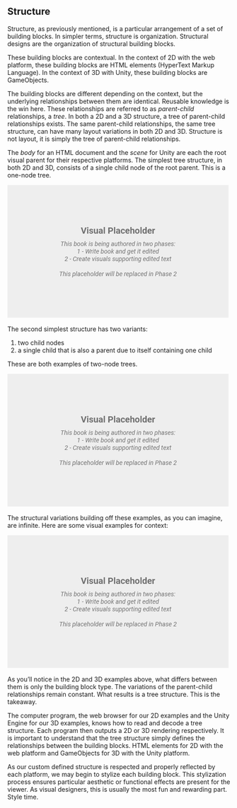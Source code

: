 ## Structure

Structure, as previously mentioned, is a particular arrangement of a set of building blocks. In simpler terms, structure is organization. Structural designs are the organization of structural building blocks.

These building blocks are contextual. In the context of 2D with the web platform, these building blocks are HTML elements (HyperText Markup Language). In the context of 3D with Unity, these building blocks are GameObjects.

The building blocks are different depending on the context, but the underlying relationships between them are identical. Reusable knowledge is the win here. These relationships are referred to as *parent-child* relationships, a *tree*. In both a 2D and a 3D structure, a tree of parent-child relationships exists. The same parent-child relationships, the same tree structure, can have many layout variations in both 2D and 3D. Structure is not layout, it is simply the tree of parent-child relationships.

The *body* for an HTML document and the *scene* for Unity are each the root visual parent for their respective platforms. The simplest tree structure, in both 2D and 3D, consists of a single child node of the root parent. This is a one-node tree. 

![TODO - Image 1 node 2D and 1 node 3D (parent only)](../assets/img/visual-todo-placeholder.jpg?v1.11 "TODO - Image 1 node 2D and 1 node 3D (parent only)")

The second simplest structure has two variants:
1. two child nodes
2. a single child that is also a parent due to itself containing one child

These are both examples of two-node trees. 

![TODO - Image 2 node 2D and 2 node 3D (parent with child and two parents)](../assets/img/visual-todo-placeholder.jpg?v1.11 "TODO - Image 2 node 2D and 2 node 3D (parent with child and two parents)")

The structural variations building off these examples, as you can imagine, are infinite. Here are some visual examples for context:

![TODO - Image X nodes 2D and X nodes 3D (complex example of any variation of above examples)](../assets/img/visual-todo-placeholder.jpg?v1.11 "TODO - Image X nodes 2D and X nodes 3D (complex example of any variation of above examples)")

As you’ll notice in the 2D and 3D examples above, what differs between them is only the building block type. The variations of the parent-child relationships remain constant. What results is a tree structure. This is the takeaway.

The computer program, the web browser for our 2D examples and the Unity Engine for our 3D examples, knows how to read and decode a tree structure. Each program then outputs a 2D or 3D rendering respectively. It is important to understand that the tree structure simply defines the relationships between the building blocks. HTML elements for 2D with the web platform and GameObjects for 3D with the Unity platform.

As our custom defined structure is respected and properly reflected by each platform, we may begin to stylize each building block. This stylization process ensures particular aesthetic or functional effects are present for the viewer. As visual designers, this is usually the most fun and rewarding part. Style time.
